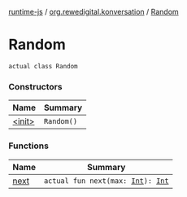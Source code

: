 [runtime-js](../../index.md) / [org.rewedigital.konversation](../index.md) / [Random](./index.md)

# Random

`actual class Random`

### Constructors

| Name | Summary |
|---|---|
| [&lt;init&gt;](-init-.md) | `Random()` |

### Functions

| Name | Summary |
|---|---|
| [next](next.md) | `actual fun next(max: `[`Int`](https://kotlinlang.org/api/latest/jvm/stdlib/kotlin/-int/index.html)`): `[`Int`](https://kotlinlang.org/api/latest/jvm/stdlib/kotlin/-int/index.html) |
